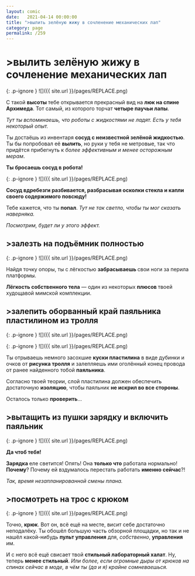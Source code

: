 ```yaml
---
layout: comic
date:   2021-04-14 00:00:00 
title: ">вылить зелёную жижу в сочленение механических лап"
category: page
permalink: /259
---
```

# >вылить зелёную жижу в сочленение механических лап

{: .p-ignore }
![]({{ site.url }}/pages/REPLACE.png)

С такой <strong>высоты </strong>тебе открывается прекрасный вид на <strong>люк на спине Архимеда</strong>. Тот самый, из которого торчат <strong>четыре паучьи лапы</strong>.

<em>Тут ты вспоминаешь, что роботы с жидкостями не ладят. Есть у тебя некоторый опыт.</em>

Ты достаёшь из инвентаря <strong>сосуд с неизвестной зелёной жидкостью</strong>. Ты бы попробовал её <strong>вылить</strong>, но руки у тебя не метровые, так что придётся прибегнуть к <em>более эффективным и менее осторожным мерам</em>.

<strong>Ты бросаешь сосуд в робота!</strong>

{: .p-ignore }
![]({{ site.url }}/pages/REPLACE.png)

<strong>Сосуд вдребезги разбивается, разбрасывая осколки стекла и капли своего содержимого повсюду!</strong>

Тебе кажется, что ты <strong>попал</strong>. <em>Тут не так светло, чтобы ты мог сказать наверняка.</em>

<em>Посмотрим, будет ли у этого эффект.</em>

## >залезть на подъёмник полностью

{: .p-ignore }
![]({{ site.url }}/pages/REPLACE.png)

Найдя точку опоры, ты с лёгкостью <strong>забрасываешь </strong>свои ноги за перила платформы. 

<strong>Лёгкость собственного тела</strong> — один из некоторых <strong>плюсов </strong>твоей худощавой мимской комплекции.

## >залепить оборванный край паяльника пластилином из тролля

{: .p-ignore }
![]({{ site.url }}/pages/REPLACE.png)

{: .p-ignore }
![]({{ site.url }}/pages/REPLACE.png)

Ты отрываешь немного засохшие <strong>куски пластилина</strong> в виде дубинки и очков от <strong>рисунка тролля</strong> и залепляешь ими оголённый конец провода от ранее найденного тобой <strong>паяльника</strong>.

Согласно твоей теории, слой пластилина должен обеспечить достаточную <strong>изоляцию</strong>, чтобы паяльник <strong>не искрил во все стороны</strong>.

Осталось только <strong>проверить</strong>...

## >вытащить из пушки зарядку и включить паяльник

{: .p-ignore }
![]({{ site.url }}/pages/REPLACE.png)

<strong>Да чтоб тебя!</strong>

<strong>Зарядка </strong>еле светится! Опять! Она <strong>только что</strong> работала нормально! <strong>Почему</strong>? Почему ей вздумалось перестать работать <strong>именно сейчас</strong>?!

<em>Так, время незапланированной смены плана.</em>

## >посмотреть на трос с крюком

{: .p-ignore }
![]({{ site.url }}/pages/REPLACE.png)

Точно, <strong>крюк</strong>. Вот он, всё ещё на месте, висит себе достаточно неподалёку. Ты обошёл большую часть обзорной площадки, но так и не нашёл какой-нибудь <strong>пульт управления</strong> для, <em>собственно</em>, <strong>управления </strong>им.

И с него всё ещё свисает твой <strong>стильный лабораторный халат</strong>. Ну, теперь <strong>менее стильный</strong>. <em>Или более, если огромные дыры от крюков на спинах сейчас в моде, в чём ты (да и я) крайне сомневаешься.</em>
